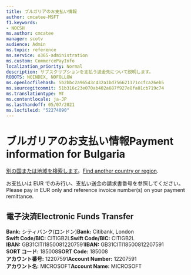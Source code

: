 ```yaml
---
title: ブルガリアのお支払い情報
author: cmcatee-MSFT
f1.keywords:
- NOCSH
ms.author: cmcatee
manager: scotv
audience: Admin
ms.topic: reference
ms.service: o365-administration
ms.custom: CommercePayInfo
localization_priority: Normal
description: サブスクリプションを支払う送金先について説明します。
ROBOTS: NOINDEX, NOFOLLOW
ms.openlocfilehash: 5b2bbc2a96543c432a1bd756621171ccfca26eb5
ms.sourcegitcommit: 51b316c23e070ab402a687f927e8fa01cb719c74
ms.translationtype: MT
ms.contentlocale: ja-JP
ms.lasthandoff: 05/07/2021
ms.locfileid: "52274090"
---
```

# <a name="payment-information-for-bulgaria"></a><span data-ttu-id="15b48-103">ブルガリアのお支払い情報</span><span class="sxs-lookup"><span data-stu-id="15b48-103">Payment information for Bulgaria</span></span>

<span data-ttu-id="15b48-104">[別の国または地域を検索します](../billing-and-payments/pay-for-your-subscription.md)。</span><span class="sxs-lookup"><span data-stu-id="15b48-104">[Find another country or region](../billing-and-payments/pay-for-your-subscription.md).</span></span>

<span data-ttu-id="15b48-105">お支払いは EUR でのみ行い、支払い送金の請求書番号を参照してください。</span><span class="sxs-lookup"><span data-stu-id="15b48-105">Please pay in EUR only and reference invoice number(s) on your payment remittance.</span></span>

## <a name="electronic-funds-transfer"></a><span data-ttu-id="15b48-106">電子決済</span><span class="sxs-lookup"><span data-stu-id="15b48-106">Electronic Funds Transfer</span></span>

<span data-ttu-id="15b48-107">**Bank:** シティバンク(ロンドン)</span><span class="sxs-lookup"><span data-stu-id="15b48-107">**Bank:** Citibank, London</span></span>  
<span data-ttu-id="15b48-108">**Swift Code/BIC:** CITIGB2L</span><span class="sxs-lookup"><span data-stu-id="15b48-108">**Swift Code/BIC:** CITIGB2L</span></span>  
<span data-ttu-id="15b48-109">**IBAN:** GB31CITI18500812207591</span><span class="sxs-lookup"><span data-stu-id="15b48-109">**IBAN:** GB31CITI18500812207591</span></span>  
<span data-ttu-id="15b48-110">**SORT コード:** 185008</span><span class="sxs-lookup"><span data-stu-id="15b48-110">**SORT Code:** 185008</span></span>  
<span data-ttu-id="15b48-111">**アカウント番号:** 12207591</span><span class="sxs-lookup"><span data-stu-id="15b48-111">**Account Number:** 12207591</span></span>  
<span data-ttu-id="15b48-112">**アカウント名:** MICROSOFT</span><span class="sxs-lookup"><span data-stu-id="15b48-112">**Account Name:** MICROSOFT</span></span>  